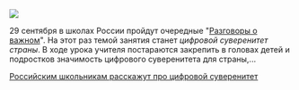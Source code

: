 <!--2025-09-28 11:03:33-->
<div class="yb">
  <div class="rss habr"><img src="https://habrastorage.org/getpro/habr/upload_files/49a/2ad/c17/49a2adc172cb4109f86900a0e2970571.jpg" /><p>29 сентября в школах России пройдут очередные "<a href="https://xn--80aafadvc9bifbaeqg0p.xn--p1ai/29-09-2025/" rel="noopener noreferrer nofollow">Разговоры о важном</a>". На этот раз темой занятия станет <em>цифровой суверенитет страны</em>. В ходе урока учителя постараются закрепить в головах детей и подростков значимость цифрового суверенитета для страны,... <p class="titl"><a href="https://habr.com/ru/news/951360/?utm_source=habrahabr&utm_medium=rss&utm_campaign=951360">Российским школьникам расскажут про цифровой суверенитет</a></p></div>
</div>
